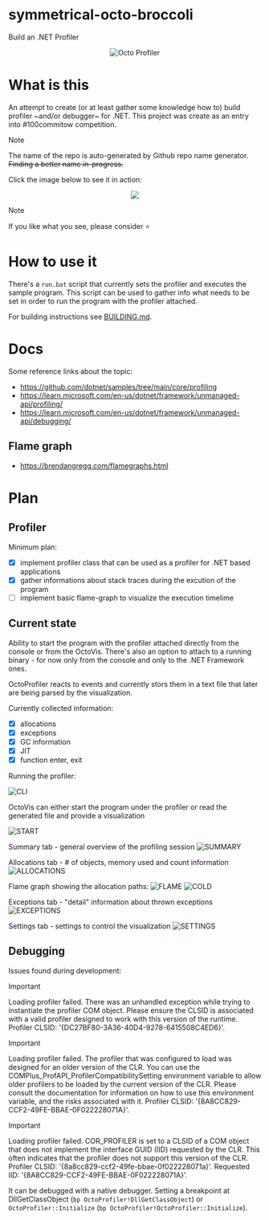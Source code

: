 # symmetrical-octo-broccoli
Build an .NET Profiler

<p align="center">
<img src="img/logo.jpeg" alt="Octo Profiler" />
</center>

# What is this #
An attempt to create (or at least gather some knowledge how to) build profiler ~and/or debugger~ for .NET.
This project was create as an entry into #100commitow competition.

> [!NOTE]
> The name of the repo is auto-generated by Github repo name generator. ~~Finding a better name in-progress.~~

Click the image below to see it in action:
<p align="center">
<a href="https://www.dropbox.com/scl/fi/04hipywza185yj8gcmw0b/octo-profiler.gif?rlkey=jnq7vz5r4rzdek7kmx1sqiist&e=1&st=4fueg308&dl=0&raw=1">
<img src="img/in_action.jpeg" /></a>
</p>

> [!NOTE]
> If you like what you see, please consider :star:

# How to use it #
There's a `run.bat` script that currently sets the profiler and executes the sample program. This script can be used to gather info
what needs to be set in order to run the program with the profiler attached.

For building instructions see [BUILDING.md](BUILDING.md).

# Docs #
Some reference links about the topic:
- https://github.com/dotnet/samples/tree/main/core/profiling
- https://learn.microsoft.com/en-us/dotnet/framework/unmanaged-api/profiling/
- https://learn.microsoft.com/en-us/dotnet/framework/unmanaged-api/debugging/

## Flame graph ##
- https://brendangregg.com/flamegraphs.html

# Plan #

## Profiler ##

Minimum plan:
- [x] implement profiler class that can be used as a profiler for .NET based applications
- [x] gather informations about stack traces during the excution of the program
- [ ] implement basic flame-graph to visualize the execution timelime

## Current state ##

Ability to start the program with the profiler attached directly from the console or from the OctoVis. There's also an option to attach to a running binary - for now only from the console and only to the .NET Framework ones.

OctoProfiler reacts to events and currently stors them in a text file that later are being parsed by the visualization.

Currently collected information:
- [x] allocations
- [x] exceptions
- [x] GC information
- [x] JIT
- [x] function enter, exit

Running the profiler:

![CLI](img/cli.png)

OctoVis can either start the program under the profiler or read the generated file and provide a visualization

![START](img/gui_start.jpeg)

Summary tab - general overview of the profiling session
![SUMMARY](img/gui_summary.png)

Allocations tab - # of objects, memory used and count information
![ALLOCATIONS](img/gui_allocations.png)

Flame graph showing the allocation paths:
![FLAME](img/gui_flame_hot.png)
![COLD](img/gui_flame_cold.png)

Exceptions tab - "detail" information about thrown exceptions
![EXCEPTIONS](img/gui_exceptions.png)

Settings tab - settings to control the visualization
![SETTINGS](img/gui_settings.png)

## Debugging ##

Issues found during development:

> [!IMPORTANT]
> Loading profiler failed.  There was an unhandled exception while trying to instantiate the profiler COM object.  Please ensure the CLSID is associated with a valid profiler designed to work with this version of the runtime.  Profiler CLSID: '{DC27BF80-3A36-40D4-9278-6415508C4ED6}'.

> [!IMPORTANT]
> Loading profiler failed.   The profiler that was configured to load was designed for an older version of the CLR.  You can use the COMPlus_ProfAPI_ProfilerCompatibilitySetting environment variable to allow older profilers to be loaded by the current version of the CLR.  Please consult the documentation for information on how to use this environment variable, and the risks associated with it.  Profiler CLSID: '{8A8CC829-CCF2-49FE-BBAE-0F022228071A}'.

> [!IMPORTANT]
> Loading profiler failed.  COR_PROFILER is set to a CLSID of a COM object that does not implement the interface GUID (IID) requested by the CLR.  This often indicates that the profiler does not support this version of the CLR.  Profiler CLSID: '{8a8cc829-ccf2-49fe-bbae-0f022228071a}'.  Requested IID: '{8A8CC829-CCF2-49FE-BBAE-0F022228071A}'.

It can be debugged with a native debugger. Setting a breakpoint at DllGetClassObject (`bp OctoProfiler!DllGetClassObject`) or `OctoProfiler::Initialize` (`bp OctoProfiler!OctoProfiler::Initialize`).

